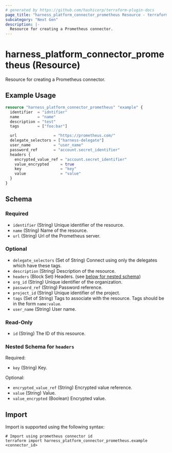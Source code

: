 ```yaml
---
# generated by https://github.com/hashicorp/terraform-plugin-docs
page_title: "harness_platform_connector_prometheus Resource - terraform-provider-harness"
subcategory: "Next Gen"
description: |-
  Resource for creating a Prometheus connector.
---
```


# harness_platform_connector_prometheus (Resource)

Resource for creating a Prometheus connector.

## Example Usage

```terraform
resource "harness_platform_connector_prometheus" "example" {
  identifier  = "idntifier"
  name        = "name"
  description = "test"
  tags        = ["foo:bar"]

  url                = "https://prometheus.com/"
  delegate_selectors = ["harness-delegate"]
  user_name          = "user_name"
  password_ref       = "account.secret_identifier"
  headers {
    encrypted_value_ref = "account.secret_identifier"
    value_encrypted     = true
    key                 = "key"
    value               = "value"
  }
}
```

<!-- schema generated by tfplugindocs -->
## Schema

### Required

- `identifier` (String) Unique identifier of the resource.
- `name` (String) Name of the resource.
- `url` (String) Url of the Prometheus server.

### Optional

- `delegate_selectors` (Set of String) Connect using only the delegates which have these tags.
- `description` (String) Description of the resource.
- `headers` (Block Set) Headers. (see [below for nested schema](#nestedblock--headers))
- `org_id` (String) Unique identifier of the organization.
- `password_ref` (String) Password reference.
- `project_id` (String) Unique identifier of the project.
- `tags` (Set of String) Tags to associate with the resource. Tags should be in the form `name:value`.
- `user_name` (String) User name.

### Read-Only

- `id` (String) The ID of this resource.

<a id="nestedblock--headers"></a>
### Nested Schema for `headers`

Required:

- `key` (String) Key.

Optional:

- `encrypted_value_ref` (String) Encrypted value reference.
- `value` (String) Value.
- `value_encrypted` (Boolean) Encrypted value.

## Import

Import is supported using the following syntax:

```shell
# Import using prometheus connector id
terraform import harness_platform_connector_prometheus.example <connector_id>
```
